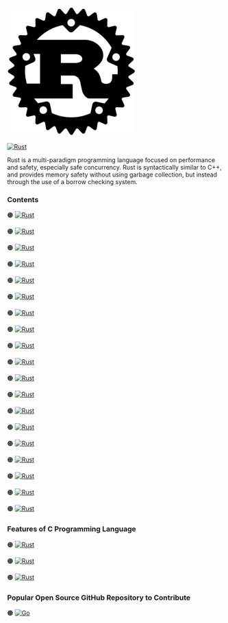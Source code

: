 ![Rust-logo](https://github.com/shafiunmiraz0/Rust-Crash-Course/blob/main/Asset/Rust.png)

[![Rust](https://img.shields.io/badge/Rust%20Programming-Language-A7780C?style=for-the-badge)](https://www.rust-lang.org/)


Rust is a multi-paradigm programming language focused on performance and safety, especially safe concurrency. Rust is syntactically similar to C++, and provides memory safety without using garbage collection, but instead through the use of a borrow checking system.
### Contents

🟠 [![Rust](https://img.shields.io/badge/Introduction%20of-Rust%20Programming%20Language-A7780C?style=flat)](https://github.com/shafiunmiraz0/Rust-Crash-Course/tree/main/Introduction)

🟠 [![Rust](https://img.shields.io/badge/Install-Rust-A7780C?style=flat)](https://github.com/shafiunmiraz0/Rust-Crash-Course/tree/main/Install%20Rust)

🟠 [![Rust](https://img.shields.io/badge/Creating%20a-file-A7780C?style=flat)](https://github.com/shafiunmiraz0/Rust-Crash-Course/tree/main/Creating%20a%20file)

🟠 [![Rust](https://img.shields.io/badge/Cargo%20Init-&%20Build-A7780C?style=flat)](https://github.com/shafiunmiraz0/Rust-Crash-Course/tree/main/Cargo%20Init%20%26%20Build)

🟠 [![Rust](https://img.shields.io/badge/Print-&%20Formatting-A7780C?style=flat)](https://github.com/shafiunmiraz0/Rust-Crash-Course/tree/main/Print%20%26%20Formatting)

🟠 [![Rust](https://img.shields.io/badge/Introduction%20to-Variables-A7780C?style=flat)](https://github.com/shafiunmiraz0/Rust-Crash-Course/tree/main/Variables)

🟠 [![Rust](https://img.shields.io/badge/Introduction%20to-Data%20Types-A7780C?style=flat)](https://github.com/shafiunmiraz0/Rust-Crash-Course/tree/main/Data%20Types)

🟠 [![Rust](https://img.shields.io/badge/Introduction%20to-Strings-A7780C?style=flat)](https://github.com/shafiunmiraz0/Rust-Crash-Course/tree/main/Strings)

🟠 [![Rust](https://img.shields.io/badge/Introduction%20to-Tuples-A7780C?style=flat)](https://github.com/shafiunmiraz0/Rust-Crash-Course/tree/main/Tuples)

🟠 [![Rust](https://img.shields.io/badge/Introduction%20to-Arrays-A7780C?style=flat)](https://github.com/shafiunmiraz0/Rust-Crash-Course/tree/main/Arrays)

🟠 [![Rust](https://img.shields.io/badge/Introduction%20to-Vectors-A7780C?style=flat)](https://github.com/shafiunmiraz0/Rust-Crash-Course/tree/main/Vectors)

🟠 [![Rust](https://img.shields.io/badge/Introduction%20to-Recover-A7780C?style=flat)](https://github.com/shafiunmiraz0/Rust-Crash-Course/tree/main/Recover)

🟠 [![Rust](https://img.shields.io/badge/Introduction%20to-Conditionals-A7780C?style=flat)](https://github.com/shafiunmiraz0/Rust-Crash-Course/tree/main/Conditionals)

🟠 [![Rust](https://img.shields.io/badge/Introduction%20to-Loops-A7780C?style=flat)](https://github.com/shafiunmiraz0/Rust-Crash-Course/tree/main/Loops)

🟠 [![Rust](https://img.shields.io/badge/Introduction%20to-Functions-A7780C?style=flat)](https://github.com/shafiunmiraz0/Rust-Crash-Course/tree/main/Functions)

🟠 [![Rust](https://img.shields.io/badge/Introduction%20to-Pointers%20&%20Reference-A7780C?style=flat)](https://github.com/shafiunmiraz0/Rust-Crash-Course/tree/main/Pointers%20%26%20Reference)

🟠 [![Rust](https://img.shields.io/badge/Introduction%20to-Structs-A7780C?style=flat)](https://github.com/shafiunmiraz0/Rust-Crash-Course/tree/main/Structs)

🟠 [![Rust](https://img.shields.io/badge/Introduction%20to-Enums-A7780C?style=flat)](https://github.com/shafiunmiraz0/Rust-Crash-Course/tree/main/Enums)

🟠 [![Rust](https://img.shields.io/badge/Introduction%20to-Command%20Line%20Args-A7780C?style=flat)](https://github.com/shafiunmiraz0/Rust-Crash-Course/tree/main/Command%20Line%20Args)


### Features of C Programming Language

🟠 [![Rust](https://img.shields.io/badge/Game-Engines-A7780C?style=flat)]()

🟠 [![Rust](https://img.shields.io/badge/Operating-Systems-A7780C?style=flat)]()

🟠 [![Rust](https://img.shields.io/badge/File-Systems-A7780C?style=flat)]()

### Popular Open Source GitHub Repository to Contribute

🟠 [![Go](https://img.shields.io/badge/Rust-Lang-A7780C?style=flat)](https://github.com/rust-lang/rust)
